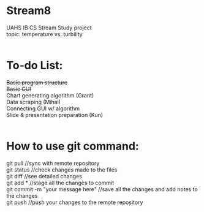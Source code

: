 # Stream8
UAHS IB CS Stream Study project <br />
topic: temperature vs. turbility <br /><br />


# To-do List:<br />
<del>  Basic program structure <br />
  Basic GUI<br /> </del> 
  Chart generating algorithm (Grant)<br />
  Data scraping (Mihai)<br />
  Connecting GUI w/ algorithm<br />
  Slide & presentation preparation (Kun)<br /><br />

# How to use git command:<br />
  git pull //sync with remote repository<br />
  git status //check changes made to the files<br />
  git diff //see detailed changes<br />
  git add * //stage all the changes to commit<br />
  git commit -m "your message here" //save all the changes and add notes to the changes<br />
  git push //push your changes to the remote repository<br />
